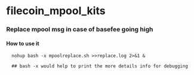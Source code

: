 # filecoin_mpool_kits


### Replace mpool msg in case of basefee going high
#### How to use it 
```shell
  nohup bash -x mpoolreplace.sh >>replace.log 2>&1 &
  
  ## bash -x would help to print the more details info for debugging
```

